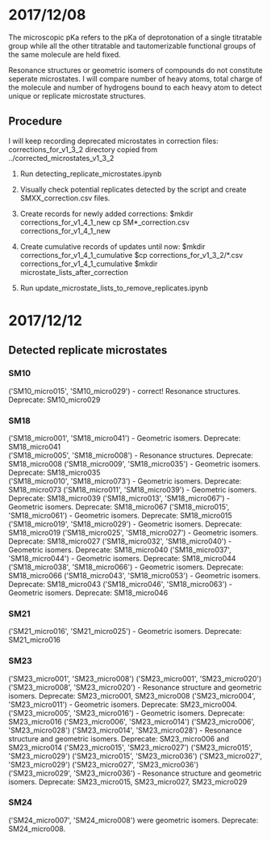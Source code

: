 # 2017/12/08

The microscopic pKa refers to the pKa of deprotonation of a single titratable group while all the other titratable and tautomerizable functional groups of the same molecule are held fixed.

Resonance structures or geometric isomers of compounds do not constitute seperate microstates. 
I will compare number of heavy atoms, total charge of the molecule and number of hydrogens bound to each heavy atom to detect unique or replicate microstate structures.


## Procedure

I will keep recording deprecated microstates in correction files:
corrections_for_v1_3_2 directory copied from ../corrected_microstates_v1_3_2

1. Run detecting_replicate_microstates.ipynb

2. Visually check potential replicates detected by the script and create SMXX_correction.csv files.

3. Create records for newly added corrections:
$mkdir corrections_for_v1_4_1_new
cp SM*_correction.csv corrections_for_v1_4_1_new

4. Create cumulative records of updates until now:
$mkdir corrections_for_v1_4_1_cumulative
$cp corrections_for_v1_3_2/*.csv corrections_for_v1_4_1_cumulative
$mkdir microstate_lists_after_correction

5. Run update_microstate_lists_to_remove_replicates.ipynb 


# 2017/12/12

## Detected replicate microstates

### SM10
('SM10_micro015', 'SM10_micro029') - correct! Resonance structures. Deprecate: SM10_micro029

### SM18
('SM18_micro001', 'SM18_micro041') - Geometric isomers. Deprecate: SM18_micro041   
('SM18_micro005', 'SM18_micro008') - Resonance structures. Deprecate: SM18_micro008
('SM18_micro009', 'SM18_micro035') - Geometric isomers. Deprecate: SM18_micro035  
('SM18_micro010', 'SM18_micro073') - Geometric isomers. Deprecate: SM18_micro073 
('SM18_micro011', 'SM18_micro039') - Geometric isomers. Deprecate: SM18_micro039 
('SM18_micro013', 'SM18_micro067') - Geometric isomers. Deprecate: SM18_micro067 
('SM18_micro015', 'SM18_micro061') - Geometric isomers. Deprecate: SM18_micro015 
('SM18_micro019', 'SM18_micro029') - Geometric isomers. Deprecate: SM18_micro019
('SM18_micro025', 'SM18_micro027') - Geometric isomers. Deprecate: SM18_micro027
('SM18_micro032', 'SM18_micro040') - Geometric isomers. Deprecate: SM18_micro040 
('SM18_micro037', 'SM18_micro044') - Geometric isomers. Deprecate: SM18_micro044 
('SM18_micro038', 'SM18_micro066') - Geometric isomers. Deprecate: SM18_micro066
('SM18_micro043', 'SM18_micro053') - Geometric isomers. Deprecate: SM18_micro043
('SM18_micro046', 'SM18_micro063') - Geometric isomers. Deprecate: SM18_micro046

### SM21
('SM21_micro016', 'SM21_micro025') - Geometric isomers. Deprecate: SM21_micro016 

### SM23
('SM23_micro001', 'SM23_micro008')
('SM23_micro001', 'SM23_micro020') ('SM23_micro008', 'SM23_micro020') - Resonance structure and geometric isomers. Deprecate: SM23_micro001, SM23_micro008
('SM23_micro004', 'SM23_micro011') - Geometric isomers. Deprecate: SM23_micro004.
('SM23_micro005', 'SM23_micro016') - Geometric isomers. Deprecate: SM23_micro016
('SM23_micro006', 'SM23_micro014')
('SM23_micro006', 'SM23_micro028')
('SM23_micro014', 'SM23_micro028') - Resonance structure and geometric isomers. Deprecate: SM23_micro006 and SM23_micro014
('SM23_micro015', 'SM23_micro027')
('SM23_micro015', 'SM23_micro029')
('SM23_micro015', 'SM23_micro036')
('SM23_micro027', 'SM23_micro029')
('SM23_micro027', 'SM23_micro036')
('SM23_micro029', 'SM23_micro036') - Resonance structure and geometric isomers. Deprecate: SM23_micro015, SM23_micro027, SM23_micro029

### SM24
('SM24_micro007', 'SM24_micro008') were geometric isomers. Deprecate: SM24_micro008.

